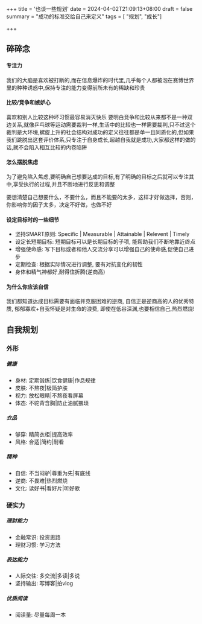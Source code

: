 +++
title = '也谈一些规划'
date = 2024-04-02T21:09:13+08:00
draft = false
summary = "成功的标准交给自己来定义"
tags = [ "规划", "成长"]

+++
## 碎碎念
#### 专注力
我们的大脑是喜欢被打断的,而在信息爆炸的时代里,几乎每个人都被泡在赛博世界里的种种诱惑中,保持专注的能力变得前所未有的稀缺和珍贵

#### 比较/竞争和嫉妒心
喜欢和别人比较这种坏习惯最容易消灭快乐
要明白竞争和比较从来都不是一种双边关系,就像乒乓球等运动需要裁判一样,生活中的比较也一样需要裁判,只不过这个裁判是大环境,螺旋上升的社会结构对成功的定义往往都是单一且同质化的,但如果我们跳脱出这套评价体系,只专注于自身成长,超越自我就是成功,大家都这样的做的话,就不会陷入相互比较的内卷陷阱

#### 怎么摆脱焦虑
为了避免陷入焦虑,要明确自己想要达成的目标,有了明确的目标之后就可以专注其中,享受执行的过程,并且不断地进行反思和调整

要想清楚自己想要什么，不要什么，而且不能要的太多，这样才好做选择，否则，你影响你的因子太多，决定不好做，也做不好

#### 设定目标时的一些细节
- 坚持SMART原则: Specific | Measurable | Attainable | Relevent | Timely
- 设定长短期目标: 短期目标可以是长期目标的子项, 能帮助我们不断地靠近终点
- 增强使命感: 写下目标或者和他人交流分享可以增强自己的使命感,促使自己进步
- 定期检查: 根据实际情况进行调整, 要有对抗变化的韧性
- 身体和精气神都好,耐得住折腾(逆商高)

#### 为什么你应该自信
我们都知道达成目标需要有面临并克服困难的逆商, 自信正是逆商高的人的优秀特质, 郁郁寡欢+自我怀疑是对生命的浪费, 即使在低谷深渊,也要相信自己,热烈燃烧!



## 自我规划
### 外形
##### 健康
- 身材: 定期锻炼|饮食健康|作息规律
- 皮肤: 不熬夜|极简护肤
- 视力: 放松眼睛|不熬夜看屏幕
- 体态: 不驼背含胸|防止油腻猥琐
##### 衣品
- 够穿: 精简衣柜|提高效率
- 风格: 合适|简约|耐看
##### 精神
- 自信: 不当闷驴|尊重为先|有底线
- 逆商: 不畏难|热烈燃烧
- 文化: 读好书|看好片|听好歌

### 硬实力
##### 理财能力
- 金融常识: 投资思路
- 理财习惯: 学习方法
##### 表达能力
- 人际交往: 多交流|多读|多说
- 坚持输出: 写博客|拍vlog
##### 优质阅读
- 阅读量: 尽量每周一本